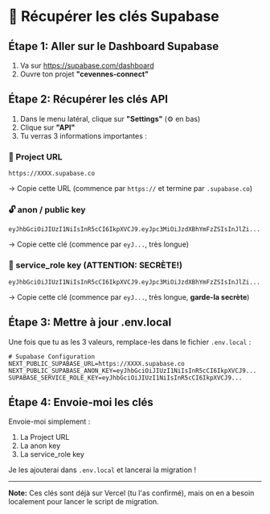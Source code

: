 # 🔑 Récupérer les clés Supabase

## Étape 1: Aller sur le Dashboard Supabase

1. Va sur https://supabase.com/dashboard
2. Ouvre ton projet **"cevennes-connect"**

## Étape 2: Récupérer les clés API

1. Dans le menu latéral, clique sur **"Settings"** (⚙️ en bas)
2. Clique sur **"API"**
3. Tu verras 3 informations importantes :

### 📍 Project URL
```
https://XXXX.supabase.co
```
→ Copie cette URL (commence par `https://` et termine par `.supabase.co`)

### 🔓 anon / public key
```
eyJhbGciOiJIUzI1NiIsInR5cCI6IkpXVCJ9.eyJpc3MiOiJzdXBhYmFzZSIsInJlZi...
```
→ Copie cette clé (commence par `eyJ...`, très longue)

### 🔐 service_role key (ATTENTION: SECRÈTE!)
```
eyJhbGciOiJIUzI1NiIsInR5cCI6IkpXVCJ9.eyJpc3MiOiJzdXBhYmFzZSIsInJlZi...
```
→ Copie cette clé (commence par `eyJ...`, très longue, **garde-la secrète**)

## Étape 3: Mettre à jour .env.local

Une fois que tu as les 3 valeurs, remplace-les dans le fichier `.env.local` :

```env
# Supabase Configuration
NEXT_PUBLIC_SUPABASE_URL=https://XXXX.supabase.co
NEXT_PUBLIC_SUPABASE_ANON_KEY=eyJhbGciOiJIUzI1NiIsInR5cCI6IkpXVCJ9...
SUPABASE_SERVICE_ROLE_KEY=eyJhbGciOiJIUzI1NiIsInR5cCI6IkpXVCJ9...
```

## Étape 4: Envoie-moi les clés

Envoie-moi simplement :
1. La Project URL
2. La anon key
3. La service_role key

Je les ajouterai dans `.env.local` et lancerai la migration !

---

**Note:** Ces clés sont déjà sur Vercel (tu l'as confirmé), mais on en a besoin localement pour lancer le script de migration.
